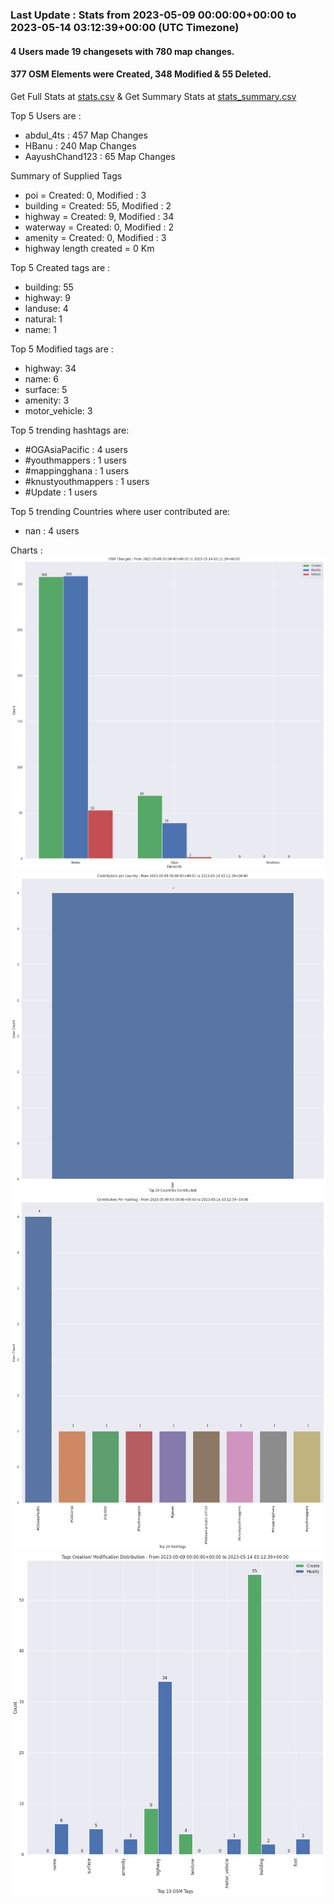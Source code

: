 ### Last Update : Stats from 2023-05-09 00:00:00+00:00 to 2023-05-14 03:12:39+00:00 (UTC Timezone)

#### 4 Users made 19 changesets with 780 map changes.
#### 377 OSM Elements were Created, 348 Modified & 55 Deleted.
Get Full Stats at [stats.csv](/stats/OGAsiaPacific/Daily/stats.csv)
 & Get Summary Stats at [stats_summary.csv](/stats/OGAsiaPacific/Daily/stats_summary.csv)

Top 5 Users are : 
- abdul_4ts : 457 Map Changes
- HBanu : 240 Map Changes
- AayushChand123 : 65 Map Changes

Summary of Supplied Tags
- poi = Created: 0, Modified : 3
- building = Created: 55, Modified : 2
- highway = Created: 9, Modified : 34
- waterway = Created: 0, Modified : 2
- amenity = Created: 0, Modified : 3
- highway length created = 0 Km


Top 5 Created tags are :
- building: 55
- highway: 9
- landuse: 4
- natural: 1
- name: 1


Top 5 Modified tags are :
- highway: 34
- name: 6
- surface: 5
- amenity: 3
- motor_vehicle: 3


Top 5 trending hashtags are:
- #OGAsiaPacific : 4 users
- #youthmappers : 1 users
- #mappingghana : 1 users
- #knustyouthmappers : 1 users
- #Update : 1 users


Top 5 trending Countries where user contributed are:
- nan : 4 users


 Charts : 
![Alt text](./stats_osm_changes.png) 
![Alt text](./stats_users_per_country.png) 
![Alt text](./stats_users_per_hashtag.png) 
![Alt text](./stats_tags.png) 
